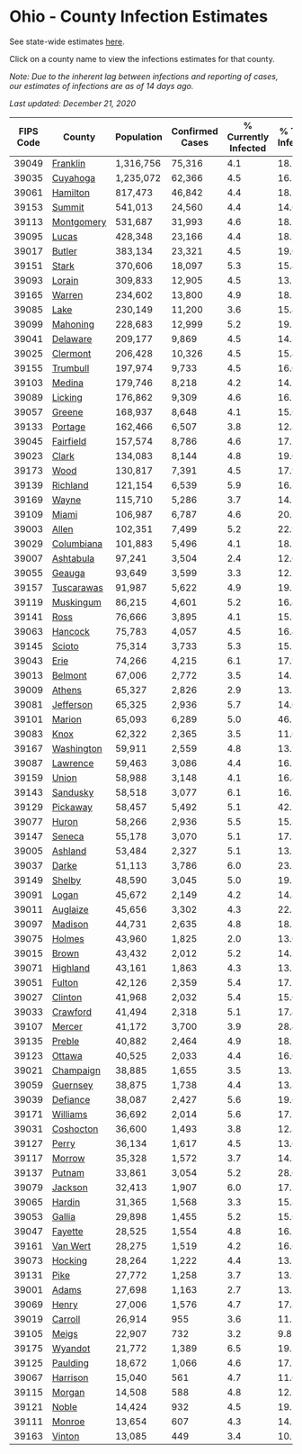 # Ohio - County Infection Estimates

See state-wide estimates [here](/infections/us-oh).

Click on a county name to view the infections estimates for that county.

*Note: Due to the inherent lag between infections and reporting of cases, our estimates of infections are as of 14 days ago.*

*Last updated: December 21, 2020*

|   FIPS Code |                   County |   Population |   Confirmed Cases |   % Currently Infected |   % Total Infected |
|-------------|--------------------------|--------------|-------------------|------------------------|--------------------|
|       39049 |     [Franklin](franklin) |    1,316,756 |            75,316 |                    4.1 |               18.7 |
|       39035 |     [Cuyahoga](cuyahoga) |    1,235,072 |            62,366 |                    4.5 |               16.7 |
|       39061 |     [Hamilton](hamilton) |      817,473 |            46,842 |                    4.4 |               18.5 |
|       39153 |         [Summit](summit) |      541,013 |            24,560 |                    4.4 |               14.6 |
|       39113 | [Montgomery](montgomery) |      531,687 |            31,993 |                    4.6 |               18.7 |
|       39095 |           [Lucas](lucas) |      428,348 |            23,166 |                    4.4 |               18.3 |
|       39017 |         [Butler](butler) |      383,134 |            23,321 |                    4.5 |               19.0 |
|       39151 |           [Stark](stark) |      370,606 |            18,097 |                    5.3 |               15.4 |
|       39093 |         [Lorain](lorain) |      309,833 |            12,905 |                    4.5 |               13.5 |
|       39165 |         [Warren](warren) |      234,602 |            13,800 |                    4.9 |               18.3 |
|       39085 |             [Lake](lake) |      230,149 |            11,200 |                    3.6 |               15.4 |
|       39099 |     [Mahoning](mahoning) |      228,683 |            12,999 |                    5.2 |               19.5 |
|       39041 |     [Delaware](delaware) |      209,177 |             9,869 |                    4.5 |               14.8 |
|       39025 |     [Clermont](clermont) |      206,428 |            10,326 |                    4.5 |               15.4 |
|       39155 |     [Trumbull](trumbull) |      197,974 |             9,733 |                    4.5 |               16.0 |
|       39103 |         [Medina](medina) |      179,746 |             8,218 |                    4.2 |               14.5 |
|       39089 |       [Licking](licking) |      176,862 |             9,309 |                    4.6 |               16.5 |
|       39057 |         [Greene](greene) |      168,937 |             8,648 |                    4.1 |               15.6 |
|       39133 |       [Portage](portage) |      162,466 |             6,507 |                    3.8 |               12.8 |
|       39045 |   [Fairfield](fairfield) |      157,574 |             8,786 |                    4.6 |               17.5 |
|       39023 |           [Clark](clark) |      134,083 |             8,144 |                    4.8 |               19.0 |
|       39173 |             [Wood](wood) |      130,817 |             7,391 |                    4.5 |               17.9 |
|       39139 |     [Richland](richland) |      121,154 |             6,539 |                    5.9 |               16.8 |
|       39169 |           [Wayne](wayne) |      115,710 |             5,286 |                    3.7 |               14.5 |
|       39109 |           [Miami](miami) |      106,987 |             6,787 |                    4.6 |               20.3 |
|       39003 |           [Allen](allen) |      102,351 |             7,499 |                    5.2 |               22.9 |
|       39029 | [Columbiana](columbiana) |      101,883 |             5,496 |                    4.1 |               18.5 |
|       39007 |   [Ashtabula](ashtabula) |       97,241 |             3,504 |                    2.4 |               12.0 |
|       39055 |         [Geauga](geauga) |       93,649 |             3,599 |                    3.3 |               12.7 |
|       39157 | [Tuscarawas](tuscarawas) |       91,987 |             5,622 |                    4.9 |               19.5 |
|       39119 |   [Muskingum](muskingum) |       86,215 |             4,601 |                    5.2 |               16.4 |
|       39141 |             [Ross](ross) |       76,666 |             3,895 |                    4.1 |               15.3 |
|       39063 |       [Hancock](hancock) |       75,783 |             4,057 |                    4.5 |               16.4 |
|       39145 |         [Scioto](scioto) |       75,314 |             3,733 |                    5.3 |               15.1 |
|       39043 |             [Erie](erie) |       74,266 |             4,215 |                    6.1 |               17.9 |
|       39013 |       [Belmont](belmont) |       67,006 |             2,772 |                    3.5 |               14.2 |
|       39009 |         [Athens](athens) |       65,327 |             2,826 |                    2.9 |               13.1 |
|       39081 |   [Jefferson](jefferson) |       65,325 |             2,936 |                    5.7 |               14.0 |
|       39101 |         [Marion](marion) |       65,093 |             6,289 |                    5.0 |               46.7 |
|       39083 |             [Knox](knox) |       62,322 |             2,365 |                    3.5 |               11.6 |
|       39167 | [Washington](washington) |       59,911 |             2,559 |                    4.8 |               13.9 |
|       39087 |     [Lawrence](lawrence) |       59,463 |             3,086 |                    4.4 |               16.1 |
|       39159 |           [Union](union) |       58,988 |             3,148 |                    4.1 |               16.4 |
|       39143 |     [Sandusky](sandusky) |       58,518 |             3,077 |                    6.1 |               16.5 |
|       39129 |     [Pickaway](pickaway) |       58,457 |             5,492 |                    5.1 |               42.2 |
|       39077 |           [Huron](huron) |       58,266 |             2,936 |                    5.5 |               15.8 |
|       39147 |         [Seneca](seneca) |       55,178 |             3,070 |                    5.1 |               17.1 |
|       39005 |       [Ashland](ashland) |       53,484 |             2,327 |                    5.1 |               13.1 |
|       39037 |           [Darke](darke) |       51,113 |             3,786 |                    6.0 |               23.5 |
|       39149 |         [Shelby](shelby) |       48,590 |             3,045 |                    5.0 |               19.1 |
|       39091 |           [Logan](logan) |       45,672 |             2,149 |                    4.2 |               14.8 |
|       39011 |     [Auglaize](auglaize) |       45,656 |             3,302 |                    4.3 |               22.3 |
|       39097 |       [Madison](madison) |       44,731 |             2,635 |                    4.8 |               18.7 |
|       39075 |         [Holmes](holmes) |       43,960 |             1,825 |                    2.0 |               13.0 |
|       39015 |           [Brown](brown) |       43,432 |             2,012 |                    5.2 |               14.3 |
|       39071 |     [Highland](highland) |       43,161 |             1,863 |                    4.3 |               13.2 |
|       39051 |         [Fulton](fulton) |       42,126 |             2,359 |                    5.4 |               17.1 |
|       39027 |       [Clinton](clinton) |       41,968 |             2,032 |                    5.4 |               15.0 |
|       39033 |     [Crawford](crawford) |       41,494 |             2,318 |                    5.1 |               17.4 |
|       39107 |         [Mercer](mercer) |       41,172 |             3,700 |                    3.9 |               28.4 |
|       39135 |         [Preble](preble) |       40,882 |             2,464 |                    4.9 |               18.7 |
|       39123 |         [Ottawa](ottawa) |       40,525 |             2,033 |                    4.4 |               16.0 |
|       39021 |   [Champaign](champaign) |       38,885 |             1,655 |                    3.5 |               13.2 |
|       39059 |     [Guernsey](guernsey) |       38,875 |             1,738 |                    4.4 |               13.8 |
|       39039 |     [Defiance](defiance) |       38,087 |             2,427 |                    5.6 |               19.6 |
|       39171 |     [Williams](williams) |       36,692 |             2,014 |                    5.6 |               17.1 |
|       39031 |   [Coshocton](coshocton) |       36,600 |             1,493 |                    3.8 |               12.8 |
|       39127 |           [Perry](perry) |       36,134 |             1,617 |                    4.5 |               13.6 |
|       39117 |         [Morrow](morrow) |       35,328 |             1,572 |                    3.7 |               14.3 |
|       39137 |         [Putnam](putnam) |       33,861 |             3,054 |                    5.2 |               28.0 |
|       39079 |       [Jackson](jackson) |       32,413 |             1,907 |                    6.0 |               17.7 |
|       39065 |         [Hardin](hardin) |       31,365 |             1,568 |                    3.3 |               15.8 |
|       39053 |         [Gallia](gallia) |       29,898 |             1,455 |                    5.2 |               15.0 |
|       39047 |       [Fayette](fayette) |       28,525 |             1,554 |                    4.8 |               16.7 |
|       39161 |     [Van Wert](van-wert) |       28,275 |             1,519 |                    4.2 |               16.6 |
|       39073 |       [Hocking](hocking) |       28,264 |             1,222 |                    4.4 |               13.7 |
|       39131 |             [Pike](pike) |       27,772 |             1,258 |                    3.7 |               13.9 |
|       39001 |           [Adams](adams) |       27,698 |             1,163 |                    2.7 |               13.1 |
|       39069 |           [Henry](henry) |       27,006 |             1,576 |                    4.7 |               17.8 |
|       39019 |       [Carroll](carroll) |       26,914 |               955 |                    3.6 |               11.2 |
|       39105 |           [Meigs](meigs) |       22,907 |               732 |                    3.2 |                9.8 |
|       39175 |       [Wyandot](wyandot) |       21,772 |             1,389 |                    6.5 |               19.5 |
|       39125 |     [Paulding](paulding) |       18,672 |             1,066 |                    4.6 |               17.7 |
|       39067 |     [Harrison](harrison) |       15,040 |               561 |                    4.7 |               11.0 |
|       39115 |         [Morgan](morgan) |       14,508 |               588 |                    4.8 |               12.7 |
|       39121 |           [Noble](noble) |       14,424 |               932 |                    4.5 |               19.5 |
|       39111 |         [Monroe](monroe) |       13,654 |               607 |                    4.3 |               14.3 |
|       39163 |         [Vinton](vinton) |       13,085 |               449 |                    3.4 |               10.5 |